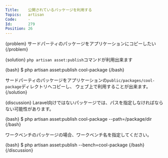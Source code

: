 ```yaml
---
Title:    公開されているパッケージを利用する
Topics:   artisan
Code:     -
Id:       279
Position: 26
---
```


{problem}
サードパーティのパッケージをアプリケーションにコピーしたい
{/problem}

{solution}
`php artisan asset:publish`コマンドが利用出来ます

{bash}
$ php artisan asset:publish cool-package
{/bash}

サードパーティのパッケージをアプリケーションの`public/packages/cool-package`ディレクトリへコピーし、
ウェブ上で利用することが出来ます。
{/solution}

{discussion}
Laravel向けではないパッケージでは、パスを指定しなければならない可能性があります。

{bash}
$ php artisan asset:publish cool-package --path=/package/dir
{/bash}

ワークベンチのパッケージの場合、ワークベンチ名を指定してください。

{bash}
$ php artisan asset:publish --bench=cool-package
{/bash}
{/discussion}
